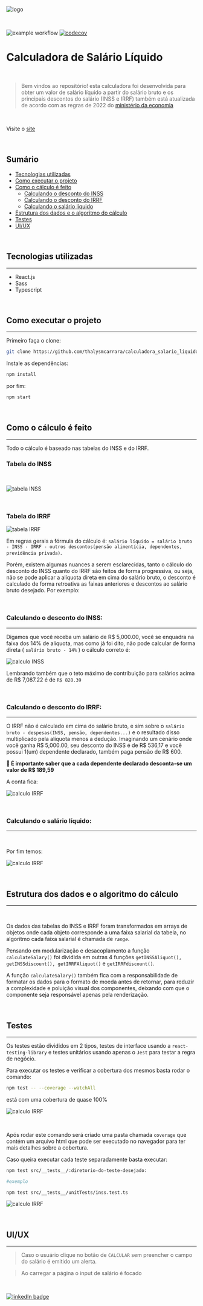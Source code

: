 <img 
    style="display: block; 
           margin-left: auto;
           margin-right: auto;
          "
    src="./public/assets/logo.png" 
    alt="logo">
</img>

<br />

![example workflow](https://github.com/thalysmcarrara/calculadora_salario_liquido/actions/workflows/main.js.yml/badge.svg)
[![codecov](https://codecov.io/gh/thalysmcarrara/calculadora_salario_liquido/branch/master/graph/badge.svg?token=NXTP3HSOGS)](https://codecov.io/gh/thalysmcarrara/calculadora_salario_liquido)

# <h1>Calculadora de Salário Líquido</h1>

<br />

> Bem vindos ao repositório! esta calculadora foi desenvolvida para obter um valor de salário líquido a partir do salário bruto e os principais descontos do salário (INSS e IRRF) também está atualizada de acordo com as regras de 2022 do [ministério da economia](https://www.ministeriodotrabalho.org/imposto-de-renda-aliquotas-e-tabela-atualizada-do-irpf/)

<br />

Visite o [site](https://calculadora-salario-liquido.vercel.app/)

<br />

## Sumário

- [Tecnologias utilizadas](#tecnologias-utilizadas)
- [Como executar o projeto](#como-executar-o-projeto)
- [Como o cálculo é feito](#como-o-cálculo-é-feito)
  - [Calculando o desconto do INSS](#calculando-o-desconto-do-inss)
  - [Calculando o desconto do IRRF](#calculando-o-desconto-do-irrf)
  - [Calculando o salário líquido](#calculando-o-salário-líquido)
- [Estrutura dos dados e o algoritmo do cálculo](#estrutura-dos-dados-e-o-algoritmo-do-cálculo)
- [Testes](#testes)
- [UI/UX](#ui/ux)

<br />

## Tecnologias utilizadas
---

- React.js
- Sass
- Typescript

<br />

## Como executar o projeto
---

Primeiro faça o clone: 

```bash
git clone https://github.com/thalysmcarrara/calculadora_salario_liquido.git
```

Instale as dependências:

```bash
npm install
```

por fim:

```bash
npm start
```
<br />

## Como o cálculo é feito
---


Todo o cálculo é baseado nas tabelas do INSS e do IRRF.

### Tabela do INSS

<br />

<img 
    style="display: block; 
           margin-left: auto;
           margin-right: auto;
          "
    src="./public/assets/tabelaINSS.png" 
    alt="tabela INSS">
</img>


<br />

### Tabela do IRRF

<img 
    style="display: block; 
           margin-left: auto;
           margin-right: auto;
          "
    src="./public/assets/tabelaIRRF.png" 
    alt="tabela IRRF">
</img>

Em regras gerais a fórmula do cálculo é: `salário líquido = salário bruto - INSS - IRRF - outros descontos(pensão alimentícia, dependentes, previdência privada)`.

Porém, existem algumas nuances a serem esclarecidas, tanto o cálculo do desconto do INSS quanto do IRRF são feitos de forma progressiva, ou seja, não se pode aplicar a alíquota direta em cima do salário bruto, o desconto é calculado de forma retroativa as faixas anteriores e descontos ao salário bruto desejado. Por exemplo:

<br />

### Calculando o desconto do INSS:
---

Digamos que você receba um salário de R$ 5,000.00, você se enquadra na faixa dos 14% de alíquota, mas como já foi dito, não pode calcular de forma direta ( `salário bruto - 14%` ) o cálculo correto é:

<img 
    style="display: block; 
           margin-left: auto;
           margin-right: auto;
          "
    src="./public/assets/calculoINSS.png" 
    alt="calculo INSS">
</img>

Lembrando também que o teto máximo de contribuição para salários acima de R$ 7,087.22 é de `R$ 828.39`

<br />

### Calculando o desconto do IRRF:
---

O IRRF não é calculado em cima do salário bruto, e sim sobre o `salário bruto - despesas(INSS, pensão, dependentes...)` e o resultado disso multiplicado pela alíquota menos a dedução. Imaginando um cenário onde você ganha R$ 5,000.00, seu desconto do INSS é de R$ 536,17 e você possui 1(um) dependente declarado, também paga pensão de R$ 600. 

**🚨 É importante saber que a cada dependente declarado desconta-se um valor de R$ 189,59**

A conta fica:

<img 
    style="display: block; 
           margin-left: auto;
           margin-right: auto;
          "
    src="./public/assets/calculoIRRF.png" 
    alt="calculo IRRF">
</img>

<br />

### Calculando o salário líquido:
---

<br />

Por fim temos:

<img 
    style="display: block; 
           margin-left: auto;
           margin-right: auto;
          "
    src="./public/assets/salarioliquido.png" 
    alt="calculo IRRF">
</img>

<br />

## Estrutura dos dados e o algoritmo do cálculo
---

<br />

Os dados das tabelas do INSS e IRRF foram transformados em arrays de objetos onde cada objeto corresponde a uma faixa salarial da tabela, no algoritmo cada faixa salarial é chamada de *`range`*.

Pensando em modularização e desacoplamento a função `calculateSalary()` foi dividida em outras 4 funções `getINSSAliquot(), getINSSdiscount(), getIRRFAliquot()` e `getIRRFdiscount()`.

A função `calculateSalary()` também fica com a responsabilidade de formatar os dados para o formato de moeda antes de retornar, para reduzir a complexidade e poluição visual dos componentes, deixando com que o componente seja responsável apenas pela renderização.

<br />

## Testes
---

Os testes estão divididos em 2 tipos, testes de interface usando a `react-testing-library` e testes unitários usando apenas o `Jest` para testar a regra de negócio.

Para executar os testes e verificar a cobertura dos mesmos basta rodar o comando:

```bash
npm test -- --coverage --watchAll
```
está com uma cobertura de quase 100%

<img 
    style="display: block; 
           margin-left: auto;
           margin-right: auto;
          "
    src="./public/assets/testCoverage.png" 
    alt="calculo IRRF">
</img>

<br />

Após rodar este comando será criado uma pasta chamada `coverage` que contém um arquivo html que pode ser executado no navegador para ter mais detalhes sobre a cobertura.

Caso queira executar cada teste separadamente basta executar:

```bash
npm test src/__tests__/:diretorio-do-teste-desejado:

#exemplo 

npm test src/__tests__/unitTests/inss.test.ts
```

<img 
    style="display: block; 
           margin-left: auto;
           margin-right: auto;
          "
    src="./public/assets/testSingle.png" 
    alt="calculo IRRF">
</img>

<br />

## UI/UX
---

>Caso o usuário clique no botão de `CALCULAR` sem preencher o  campo do salário é emitido um alerta.

>Ao carregar a página o input de salário é focado

<br />

[![linkedIn badge](https://img.shields.io/badge/LinkedIn-0077B5?style=for-the-badge&logo=linkedin&logoColor=white)](https://www.linkedin.com/in/thalys-matias-carrara/)
